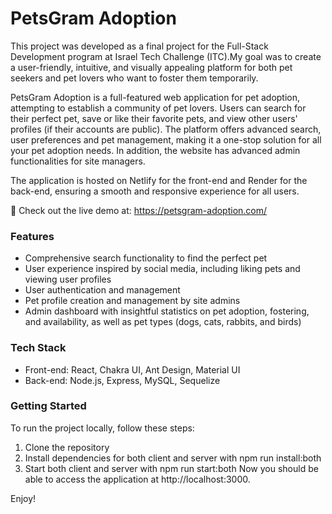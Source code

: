 # PetsGram Adoption


This project was developed as a final project for the Full-Stack Development program at Israel Tech Challenge (ITC).My goal was to create a user-friendly, intuitive, and visually appealing platform for both pet seekers and pet lovers who want to foster them temporarily.

PetsGram Adoption is a full-featured web application for pet adoption, attempting to establish a community of pet lovers. Users can search for their perfect pet, save or like their favorite pets, and view other users' profiles (if their accounts are public). The platform offers advanced search, user preferences and pet management, making it a one-stop solution for all your pet adoption needs.  In addition, the website has advanced admin functionalities for site managers.

The application is hosted on Netlify for the front-end and Render for the back-end, ensuring a smooth and responsive experience for all users.

🚀 Check out the live demo at: https://petsgram-adoption.com/ 

### Features

- Comprehensive search functionality to find the perfect pet
- User experience inspired by social media, including liking pets and viewing user profiles
- User authentication and management 
- Pet profile creation and management by site admins
- Admin dashboard with insightful statistics on pet adoption, fostering, and availability, as well as pet types (dogs, cats, rabbits, and birds)

### Tech Stack
- Front-end: React, Chakra UI, Ant Design, Material UI
- Back-end: Node.js, Express, MySQL, Sequelize

### Getting Started
To run the project locally, follow these steps:
1. Clone the repository
2. Install dependencies for both client and server with npm run install:both
3. Start both client and server with npm run start:both
Now you should be able to access the application at http://localhost:3000. 

Enjoy!

